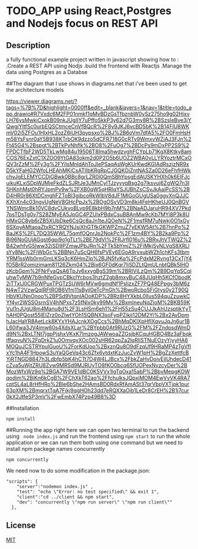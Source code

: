 # TODO_APP using React,Postgres and Nodejs focus on REST API

## Description
a fully functional example project written in javascript showing how to :
.Create a REST API using Nodjs 
.build the frontend with Reactjs 
.Manage the data using Postgres as a Databse


##The diagram that I use shows in diagrams.net that i've been used to get the architecture models

https://viewer.diagrams.net/?tags=%7B%7D&highlight=0000ff&edit=_blank&layers=1&nav=1&title=todo_app.drawio#R7Vxdc6M2FP01nmkf1qMvBDzGsTfbznbW0ySz275ho9g02HixvLH76ysMwkjCxokB09nkJUgIIY7uPffoSkkP3y62d7G3mv8R%2BSzsIeBve3jYQwgjYItfSc0urbEQSCtmceCnVfBQcR%2F8y9JKJ6vcBD5bK%2B14FIU8WKmV02i5ZFOu1HlxHL2ozZ6iUH3pypsxo%2BJ%2B6oVm7dfA5%2FO0FmHsHm58YsFsnr0aY5B938KTrbOK9dzzo5dCFR718G0cRTy9WmxvWZiAJ3FJn%2Ft45G4%2Bspgt%2BTkPvNhflk%2BO8%2FuOg7%2BDcPs9mDxPP2S9%2FPDCTfbF2WD5TkLwMg84u19506T8Ima5hwdzvghFCYpLb71KgX8Ktky8amCOS76ExZxtC1XZOO9YtGA83okm2d0P2O5b6UOZ2WBA0vLLYRYoztrMCxOQV3rZzM%2Fy3g%2FYiIsMnldAhToJlePSaqAsWgKUrKwdKGIAdRszjzNR9xD5kYFaHG2WfoLHEAhMKjCsATIIbKRgRpCJGQKOiZntNASZa0D26eFhfHWkchvJgELEMYCCDjGBwk0BBc8grLZR0j0QmSBhYpsgEdAUSKYHXh0k6EIFJcuikuKLxiSDpWJMjeFkdZLSJRtJe3JMnCyITJzyyvqBsg2g7lksvuj6ZgWQ7n3I5HKnhMst0hRYJpmPv9w%2FXB0qW5qHRIqYSJUBhZsCSvJkAaiPcSS%2BD4HR0r86XtDCmghFZToBl3gibcoRkWlbV8dJF1MlGoGUgUSa0ggyXnQJJCKXhXn4c03ngyUgNeV8GHcPpJx%2BOgOSyVD3m8ki4FeHKheUJ0QnBGVYNSWmcBk10VC8dvCUkvoBLvp9E8kbH9b7nM%2BNaADJaruHR94XV7Pkd7psTDsTg0v7S28ZMyEA5JpGC4PZUlxPBdxCsuBBAnMw9cKb7MYi8P3k8UHMxGC8yb6rZB5XUbDke6CsQc8aJn1teJQOeN%2F1msfRM7uNwkj0O1xGy6SXpyAMtaoaZtxRCYRQYNJsiXhGTfkGKWPZmuZ7yEKW5At%2B7hnPo%2BaJKS%2FL7DQ35WWL75qmfOQnrJp2NokPc%2F1zm4BY%2B2ka9Pp%2Bj96NoGUjAGqst6gpi9o1gTLt%2BE79dVI%2FRJrfl016u%2BRvJhVTWQZ%2B42whfvG5lww32iSD9PZmwJPbJRn%2FTk5bYmjZ%2FiMkjSyNLVqS8XRLlsYy8Nc%2FiWbGc%2BBNn7uScQH6fsPVEy6EGoA9rvxubWZh1chKFs3tbmYRM1ssWb0rmGmLKSq3cK6HmZlp%2BJN5fvKq%2FcPdxM2Rvng13CxTjY4fO5BrR2omizimam81126Zkm04%2Bjx6GF0dKqr7IjSDZLtQmULnbtQBk5IHOzKcbGpm%2FNrFyaQsA6TpJv6xxygBgS39m%2BRIViLzQm%2B9DqYqSCqiuhwTyMW7b9nNfeGvpCBkclYcbos3hztZ2gb8mxyBuC48JUqHh5KCfObodK2jTTxlJ0CRGWPuxTPGTzSUW6rMVw6gmdNf1PslizxZF7PQ48EPpgy3bM6zN4wT2VzwQqIRFtROB6Vfnj11sByjI0eTcPnGh%2BwoRcboSFiGtys0y2T90QHbVKUNnOnoo%2BPSd9VtqnlAOoKDP%2BRz8HYXkbL0lIus594quZzuwkCYf4yr2WSSOsrnSV4hNPxs7z5fNlx0ky99Mv%2BxmlneuNqZjoM%2BKB59KVul1nJUgU8m4Manu8d%2F3LsHSm6eh1%2FH55zSu4CUJJkAhUzsptikYyThAH0PQost55IEIZrz0oZIwtYOh1SQBNX3soFypPZikii12DM2Yi%2Bx2AvDpmhJacHaYR8AetLck8KYxYHAJcnkXOgCcs%2BhMqDKlXpHfIXqvuJqJn6ur1BL60jfwa3JV4imw60s4XdsXLar%2BYpbb0At9RUzG%2FM%2FZndpsdWmDd9N%2BxLTNt7jgpPjshxVKxK7ImzogJAWwoaZZGsjbKCquHGBO4Bz3aFbqkiffaqvuN%2FqDrkZ1u0OmvqyXOc002sHR62qpZa2lqRIiSTNuEOzyYjyyHA6MOQuJCSTRYpulGuoU%2ForKdUoo%2BxznQu8O9dFzqUf9HRaMP4zTgVfIxYc1hA4F1HpowS3uYaQGeVq43c6Zfx6ytdxtKzJucZvW1pH%2BgZzXettfcBYiRTNGD8847h3Ldbfp5bK4hCTt7D4W4LJBcx%2FbkZaHvDoivEjlUhdecD41cZva5uWjtZRU8Zvw9MRSd9MJRUyTO8fKO0bcq6SfUOPexNvzcyDer%2BMozWfxWz9q%2BGA7W9VE1dBC0K5VVx1lgTqOxa15abP%2BbvMepgKOWqodim%2BiKn6kCgB%2FChXkT62ao%2FfchulksJQpxjMOM4EwVvVK4RA7cptSL4aL8rHfHRo%2Ble6bShe2HAmsBD0RdxRfAmASt37qrVbpVXTjpk1pur63pXM%2BmqrxtTqA7Fikj9qgHOh23dd7eRQXXaOjb1LeDr8CrEH%2B1j7cur0kX2JtfeSP3mV%2FwEmbX74Pzp49B8%3D


##Installation
```
npm install
```


##Running the app
right here we can open two terminal to run the backend using ``` node index.js``` and run the frontend using ``` npm start ``` to run the whole application
or we can run them both using one command but we need to install npm packege names concurrently
```
npm concurrently
```
We need now to do some modification in the package.json:
```
"scripts": {
    "server":"nodemon index.js" ,
    "test": "echo \"Error: no test specified\" && exit 1",
    "client":"cd ../client && npm start",
    "dev": "concurrently \"npm run server\" \"npm run client\""
  },
```
## License

[MIT](https://choosealicense.com/licenses/mit/)
